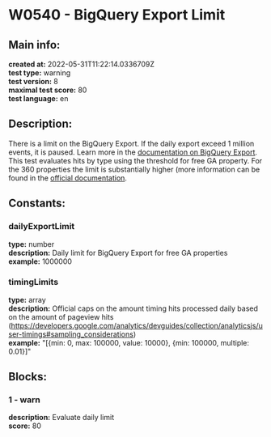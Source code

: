 # W0540 - BigQuery Export Limit  
## Main info:  
**created at:** 2022-05-31T11:22:14.0336709Z  
**test type:** warning  
**test version:** 8  
**maximal test score:** 80  
**test language:** en  
## Description:  
There is a limit on the BigQuery Export. If the daily export exceed 1 million events, it is paused. Learn more in the <a href="https://support.google.com/analytics/answer/9823238">documentation on BigQuery Export</a>. This test evaluates hits by type using the threshold for free GA property. For the 360 properties the limit is substantially higher (more information can be found in the <a href="https://support.google.com/analytics/answer/11202874">official documentation</a>.  
## Constants:  
### dailyExportLimit
**type:** number  
**description:** Daily limit for BigQuery Export for free GA properties  
**example:** 1000000  
### timingLimits
**type:** array  
**description:** Official caps on the amount timing hits processed daily based on the amount of pageview hits (https://developers.google.com/analytics/devguides/collection/analyticsjs/user-timings#sampling_considerations)  
**example:** "[{min: 0, max: 100000, value: 10000}, {min: 100000, multiple: 0.01}]"  
## Blocks:  
### 1 - warn
**description:** Evaluate daily limit  
**score:** 80  
